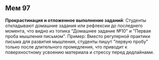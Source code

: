 ## Мем 97

**Прокрастинация и отложенное выполнение заданий**: Студенты откладывают домашние задания или рефлексии до последнего момента, что видно из топика "Домашнее задание №10" и "Первая проба мышления письмом". Пример: Вместо регулярной практики письма для развития мышления, студенты пишут "первую пробу" только после длительного промедления, что приводит к поверхностному усвоению материала и стрессу перед дедлайнами.